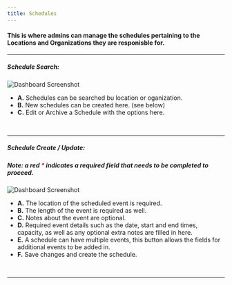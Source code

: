 ```yaml
---
title: Schedules
---
```


#### This is where admins can manage the schedules pertaining to the Locations and Organizations they are responisble for.

<hr />

##### Schedule Search:

![Dashboard Screenshot](/screenPrints/ScheduleSearch.png)

- **A.** Schedules can be searched bu location or oganization.
- **B.** New schedules can be created here. (see below)
- **C.** Edit or Archive a Schedule with the options here.

<br />

<hr />

##### Schedule Create / Update:
##### Note: a red <b style="color: red;">*</b> indicates a required field that needs to be completed to proceed.

![Dashboard Screenshot](/screenPrints/ScheduleCreate.png)

- **A.** The location of the scheduled event is required.
- **B.** The length of the event is required as well.
- **C.** Notes about the event are optional.
- **D.** Required event details such as the date, start and end times, capacity, as well as any optional extra notes are filled in here.
- **E.** A schedule can have multiple events, this button allows the fields for additional events to be added in.
- **F.** Save changes and create the schedule.

<br />

<hr />